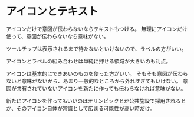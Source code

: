 # アイコンとテキスト

アイコンだけで意図が伝わらないならテキストもつける。
無理にアイコンだけ使って、意図が伝わらないなら意味がない。

ツールチップは表示されるまで待たないといけないので、ラベルの方がいい。

アイコンとラベルの組み合わせは単純に押せる領域が大きいのも利点。

アイコンは基本的にできあいのものを使った方がいい。
そもそも意図が伝わらないと意味がないから、あまり一般的なところから外れすぎてもいけない。
意図が共有されていないアイコンを新たに作っても伝わらなければ意味がない。

新たにアイコンを作ってもいいのはオリンピックとか公共施設で採用されるとか、そのアイコン自体が常識として広まる可能性が高い時だけ。
